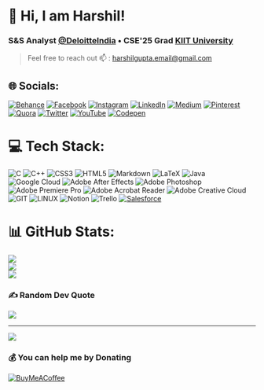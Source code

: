 # 👋 Hi, I am Harshil!
### S&S Analyst [@DeloitteIndia](https://www.deloitte.com/in/en.html) • CSE'25 Grad [KIIT University](https://kiit.ac.in/)
> Feel free to reach out 📫 : harshilgupta.email@gmail.com


## 🌐 Socials:
[![Behance](https://img.shields.io/badge/Behance-1769ff?logo=behance&logoColor=white)](https://behance.net/hxrshilgupta) [![Facebook](https://img.shields.io/badge/Facebook-%231877F2.svg?logo=Facebook&logoColor=white)](https://facebook.com/hxrshilgupta) [![Instagram](https://img.shields.io/badge/Instagram-%23E4405F.svg?logo=Instagram&logoColor=white)](https://instagram.com/hxrshilgupta) [![LinkedIn](https://img.shields.io/badge/LinkedIn-%230077B5.svg?logo=linkedin&logoColor=white)](https://linkedin.com/in/hxrshilgupta) [![Medium](https://img.shields.io/badge/Medium-12100E?logo=medium&logoColor=white)](https://medium.com/@hxrshilgupta) [![Pinterest](https://img.shields.io/badge/Pinterest-%23E60023.svg?logo=Pinterest&logoColor=white)](https://pinterest.com/hxrshilgupta) [![Quora](https://img.shields.io/badge/Quora-%23B92B27.svg?logo=Quora&logoColor=white)](https://quora.com/profile/Harshil-Gupta-36) [![Twitter](https://img.shields.io/badge/Twitter-%231DA1F2.svg?logo=Twitter&logoColor=white)](https://twitter.com/hxrshilgupta) [![YouTube](https://img.shields.io/badge/YouTube-%23FF0000.svg?logo=YouTube&logoColor=white)](https://youtube.com/@hxrshilgupta) [![Codepen](https://img.shields.io/badge/Codepen-000000?style=for-the-badge&logo=codepen&logoColor=white)](https://codepen.io/hxrshilgupta) 

# 💻 Tech Stack:
![C](https://img.shields.io/badge/c-%2300599C.svg?style=for-the-badge&logo=c&logoColor=white) ![C++](https://img.shields.io/badge/c++-%2300599C.svg?style=for-the-badge&logo=c%2B%2B&logoColor=white) ![CSS3](https://img.shields.io/badge/css3-%231572B6.svg?style=for-the-badge&logo=css3&logoColor=white) ![HTML5](https://img.shields.io/badge/html5-%23E34F26.svg?style=for-the-badge&logo=html5&logoColor=white) ![Markdown](https://img.shields.io/badge/markdown-%23000000.svg?style=for-the-badge&logo=markdown&logoColor=white) ![LaTeX](https://img.shields.io/badge/latex-%23008080.svg?style=for-the-badge&logo=latex&logoColor=white) ![Java](https://img.shields.io/badge/java-%23ED8B00.svg?style=for-the-badge&logo=openjdk&logoColor=white) ![Google Cloud](https://img.shields.io/badge/GoogleCloud-%234285F4.svg?style=for-the-badge&logo=google-cloud&logoColor=white) ![Adobe After Effects](https://img.shields.io/badge/Adobe%20After%20Effects-9999FF.svg?style=for-the-badge&logo=Adobe%20After%20Effects&logoColor=white) ![Adobe Photoshop](https://img.shields.io/badge/adobe%20photoshop-%2331A8FF.svg?style=for-the-badge&logo=adobe%20photoshop&logoColor=white) ![Adobe Premiere Pro](https://img.shields.io/badge/Adobe%20Premiere%20Pro-9999FF.svg?style=for-the-badge&logo=Adobe%20Premiere%20Pro&logoColor=white) ![Adobe Acrobat Reader](https://img.shields.io/badge/Adobe%20Acrobat%20Reader-EC1C24.svg?style=for-the-badge&logo=Adobe%20Acrobat%20Reader&logoColor=white) ![Adobe Creative Cloud](https://img.shields.io/badge/Adobe%20Creative%20Cloud-DA1F26.svg?style=for-the-badge&logo=Adobe%20Creative%20Cloud&logoColor=white) ![GIT](https://img.shields.io/badge/Git-fc6d26?style=for-the-badge&logo=git&logoColor=white) ![LINUX](https://img.shields.io/badge/Linux-FCC624?style=for-the-badge&logo=linux&logoColor=black) ![Notion](https://img.shields.io/badge/Notion-%23000000.svg?style=for-the-badge&logo=notion&logoColor=white) ![Trello](https://img.shields.io/badge/Trello-%23026AA7.svg?style=for-the-badge&logo=Trello&logoColor=white) <a href='https://github.com/shivamkapasia0' target="_blank"><img alt='Salesforce' src='https://img.shields.io/badge/Salesforce-100000?style=for-the-badge&logo=Salesforce&logoColor=00D8FF&labelColor=black&color=00D8FF'/></a>
# 📊 GitHub Stats:
![](https://github-readme-stats.vercel.app/api?username=hxrshilgupta&theme=dark&hide_border=false&include_all_commits=false&count_private=false)<br/>
![](https://github-readme-streak-stats.herokuapp.com/?user=hxrshilgupta&theme=dark&hide_border=false)<br/>
![](https://github-readme-stats.vercel.app/api/top-langs/?username=hxrshilgupta&theme=dark&hide_border=false&include_all_commits=false&count_private=false&layout=compact)

### ✍️ Random Dev Quote
![](https://quotes-github-readme.vercel.app/api?type=horizontal&theme=tokyonight)


---
[![](https://visitcount.itsvg.in/api?id=hxrshilgupta&icon=0&color=0)](https://visitcount.itsvg.in)

  ### 💰 You can help me by Donating
  [![BuyMeACoffee](https://img.shields.io/badge/Buy%20Me%20a%20Coffee-ffdd00?style=for-the-badge&logo=buy-me-a-coffee&logoColor=black)](https://buymeacoffee.com/hxrshilgupta) 

  
<!-- Proudly created with GPRM ( https://gprm.itsvg.in ) -->
